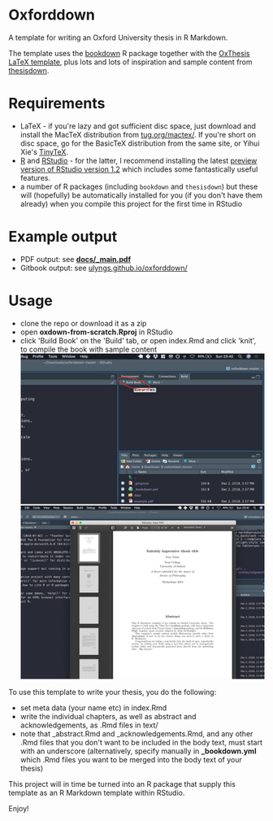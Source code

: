 # Oxforddown

A template for writing an Oxford University thesis in R Markdown.

The template uses the [bookdown](https://bookdown.org) R package together with the [OxThesis LaTeX template](https://github.com/mcmanigle/OxThesis), plus lots and lots of inspiration and sample content from [thesisdown](https://github.com/ismayc/thesisdown).

# Requirements
- LaTeX - if you're lazy and got sufficient disc space, just download and install the MacTeX distribution from [tug.org/mactex/](http://www.tug.org/mactex/). If you're short on disc space, go for the BasicTeX distribution from the same site, or Yihui Xie's [TinyTeX](https://yihui.name/tinytex/).
- [R](https://cran.rstudio.com) and [RStudio](https://www.rstudio.com/products/rstudio/download/) - for the latter, I recommend installing the latest [preview version of RStudio version 1.2](https://www.rstudio.com/products/rstudio/download/preview/) which includes some fantastically useful features.
- a number of R packages (including `bookdown` and `thesisdown`) but these will (hopefully) be automatically installed for you (if you don't have them already) when you compile this project for the first time in RStudio

# Example output
- PDF output: see [**docs/_main.pdf**](https://github.com/ulyngs/oxforddown/blob/master/docs/_main.pdf)
- Gitbook output: see [ulyngs.github.io/oxforddown/](https://ulyngs.github.io/oxforddown/)

# Usage
- clone the repo or download it as a zip
- open **oxdown-from-scratch.Rproj** in RStudio
- click 'Build Book' on the 'Build' tab, or open index.Rmd and click 'knit', to compile the book with sample content
![](screenshots/build.png)
![](screenshots/compiled.png)

To use this template to write your thesis, you do the following:
- set meta data (your name etc) in index.Rmd
- write the individual chapters, as well as abstract and acknowledgements, as .Rmd files in text/
- note that \_abstract.Rmd and \_acknowledgements.Rmd, and any other .Rmd files that you don't want to be included in the body text, must start with an underscore (alternatively, specify manually in **\_bookdown.yml** which .Rmd files you want to be merged into the body text of your thesis)

This project will in time be turned into an R package that supply this template as an R Markdown template within RStudio.

Enjoy!
